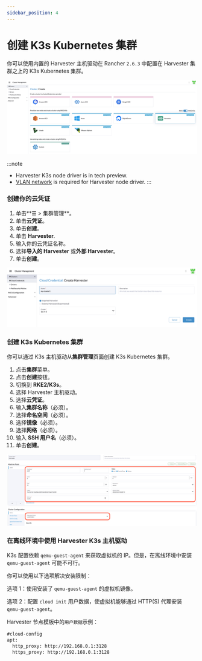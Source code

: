 ```yaml
---
sidebar_position: 4
---
```


# 创建 K3s Kubernetes 集群

你可以使用内置的 Harvester 主机驱动在 Rancher `2.6.3` 中配置在 Harvester 集群之上的 K3s Kubernetes 集群。

![k3s-cluster](../assets/rke2-k3s-node-driver.png)

:::note
- Harvester K3s node driver is in tech preview.
- [VLAN network](../../networking/harvester-network.md#创建-vlan-网络) is required for Harvester node driver.
:::

### 创建你的云凭证

1. 单击**☰ > 集群管理**。
2. 单击**云凭证**。
3. 单击**创建**。
4. 单击 **Harvester**.
5. 输入你的云凭证名称。
6. 选择**导入的 Harvester** 或**外部 Harvester**。
7. 单击**创建**。

![create-harvester-cloud-credentials](../assets/create-cloud-credentials.png)

### 创建 K3s Kubernetes 集群

你可以通过 K3s 主机驱动从**集群管理**页面创建 K3s Kubernetes 集群。

1. 点击**集群**菜单。
2. 点击**创建**按钮。
3. 切换到 **RKE2/K3s**。
4. 选择 Harvester 主机驱动。
5. 选择**云凭证**。
6. 输入**集群名称**（必须）。
7. 选择**命名空间**（必须）。
8. 选择**镜像**（必须）。
9. 选择**网络**（必须）。
10. 输入 **SSH 用户名**（必须）。
11. 单击**创建**。

![create-k3s-harvester-cluster](../assets/create-k3s-harvester-cluster.png)

### 在离线环境中使用 Harvester K3s 主机驱动

K3s 配置依赖 `qemu-guest-agent` 来获取虚拟机的 IP。但是，在离线环境中安装 `qemu-guest-agent` 可能不可行。

你可以使用以下选项解决安装限制：

选项 1：使用安装了 `qemu-guest-agent` 的虚拟机镜像。

选项 2：配置 `cloud init` 用户数据，使虚拟机能够通过 HTTP(S) 代理安装 `qemu-guest-agent`。

Harvester 节点模板中的`用户数据`示例：
```
#cloud-config
apt:
  http_proxy: http://192.168.0.1:3128
  https_proxy: http://192.168.0.1:3128
```

